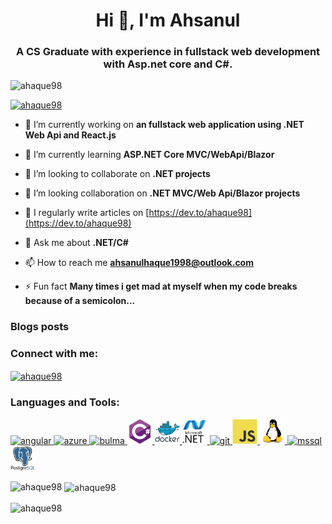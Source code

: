 <h1 align="center">Hi 👋, I'm Ahsanul</h1>
<h3 align="center">A CS Graduate with experience in fullstack web development with Asp.net core and C#.</h3>

<p align="left"> <img src="https://komarev.com/ghpvc/?username=ahaque98&label=Profile%20views&color=0e75b6&style=flat" alt="ahaque98" /> </p>

<p align="left"> <a href="https://github.com/ryo-ma/github-profile-trophy"><img src="https://github-profile-trophy.vercel.app/?username=ahaque98" alt="ahaque98" /></a> </p>

- 🔭 I’m currently working on **an fullstack web application using .NET Web Api and React.js**

- 🌱 I’m currently learning **ASP.NET Core MVC/WebApi/Blazor**

- 👯 I’m looking to collaborate on **.NET projects**

- 🤝 I’m looking collaboration on **.NET MVC/Web Api/Blazor projects**

- 📝 I regularly write articles on [https://dev.to/ahaque98](https://dev.to/ahaque98)

- 💬 Ask me about **.NET/C#**

- 📫 How to reach me **ahsanulhaque1998@outlook.com**

- ⚡ Fun fact **Many times i get mad at myself when my code breaks because of a semicolon...**

### Blogs posts
<!-- BLOG-POST-LIST:START -->
<!-- BLOG-POST-LIST:END -->

<h3 align="left">Connect with me:</h3>
<p align="left">
<a href="https://dev.to/ahaque98" target="blank"><img align="center" src="https://raw.githubusercontent.com/rahuldkjain/github-profile-readme-generator/master/src/images/icons/Social/devto.svg" alt="ahaque98" height="30" width="40" /></a>
</p>

<h3 align="left">Languages and Tools:</h3>
<p align="left"> <a href="https://angular.io" target="_blank" rel="noreferrer"> <img src="https://angular.io/assets/images/logos/angular/angular.svg" alt="angular" width="40" height="40"/> </a> <a href="https://azure.microsoft.com/en-in/" target="_blank" rel="noreferrer"> <img src="https://www.vectorlogo.zone/logos/microsoft_azure/microsoft_azure-icon.svg" alt="azure" width="40" height="40"/> </a> <a href="https://bulma.io/" target="_blank" rel="noreferrer"> <img src="https://raw.githubusercontent.com/gilbarbara/logos/804dc257b59e144eaca5bc6ffd16949752c6f789/logos/bulma.svg" alt="bulma" width="40" height="40"/> </a> <a href="https://www.w3schools.com/cs/" target="_blank" rel="noreferrer"> <img src="https://raw.githubusercontent.com/devicons/devicon/master/icons/csharp/csharp-original.svg" alt="csharp" width="40" height="40"/> </a> <a href="https://www.docker.com/" target="_blank" rel="noreferrer"> <img src="https://raw.githubusercontent.com/devicons/devicon/master/icons/docker/docker-original-wordmark.svg" alt="docker" width="40" height="40"/> </a> <a href="https://dotnet.microsoft.com/" target="_blank" rel="noreferrer"> <img src="https://raw.githubusercontent.com/devicons/devicon/master/icons/dot-net/dot-net-original-wordmark.svg" alt="dotnet" width="40" height="40"/> </a> <a href="https://git-scm.com/" target="_blank" rel="noreferrer"> <img src="https://www.vectorlogo.zone/logos/git-scm/git-scm-icon.svg" alt="git" width="40" height="40"/> </a> <a href="https://developer.mozilla.org/en-US/docs/Web/JavaScript" target="_blank" rel="noreferrer"> <img src="https://raw.githubusercontent.com/devicons/devicon/master/icons/javascript/javascript-original.svg" alt="javascript" width="40" height="40"/> </a> <a href="https://www.linux.org/" target="_blank" rel="noreferrer"> <img src="https://raw.githubusercontent.com/devicons/devicon/master/icons/linux/linux-original.svg" alt="linux" width="40" height="40"/> </a> <a href="https://www.microsoft.com/en-us/sql-server" target="_blank" rel="noreferrer"> <img src="https://www.svgrepo.com/show/303229/microsoft-sql-server-logo.svg" alt="mssql" width="40" height="40"/> </a> <a href="https://www.postgresql.org" target="_blank" rel="noreferrer"> <img src="https://raw.githubusercontent.com/devicons/devicon/master/icons/postgresql/postgresql-original-wordmark.svg" alt="postgresql" width="40" height="40"/> </a> </p>

<p><img align="left" src="https://github-readme-stats.vercel.app/api/top-langs?username=ahaque98&show_icons=true&locale=en&layout=compact" alt="ahaque98" /></p>

<p>&nbsp;<img align="center" src="https://github-readme-stats.vercel.app/api?username=ahaque98&show_icons=true&locale=en" alt="ahaque98" /></p>

<p><img align="center" src="https://github-readme-streak-stats.herokuapp.com/?user=ahaque98&" alt="ahaque98" /></p>
